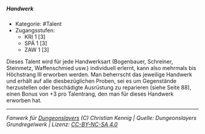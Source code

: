 <!---
Dies ist ein Fanwerk für DUNGEONSLAYERS (C) von Christian Kennig

Quellen:      [Dungeonslayers Grundregelwerk](https://www.f-space.de/ds4/downloads.html)
              [Talentbeschreibungen](https://www.f-space.de/ds4/tools-talentcards.html)
License:      [CC-BY-NC-SA 4.0](https://creativecommons.org/licenses/by-nc-sa/4.0/deed.de)
Richtlinien:  [Fanwerkrichtlinien](https://www.dungeonslayers.net/fanwerk-richtlinien/)
Autor:        Zauberlehrling
-->

  
##### Handwerk  
- Kategorie: #Talent  
- Zugangsstufen:  
  - KRI 1 [3]  
  - SPÄ 1 [3]  
  - ZAW 1 [3]  

Dieses Talent wird für jede Handwerksart (Bogenbauer, Schreiner, Steinmetz, Waffenschmied usw.) individuell erlernt, kann also mehrmals bis Höchstrang III erworben werden. Man beherrscht das jeweilige Handwerk und erhält auf alle diesbezüglichen Proben, sei es um Gegenstände herzustellen oder beschädigte Ausrüstung zu reparieren (siehe Seite 88), einen Bonus von +3 pro Talentrang, den man für dieses Handwerk erworben hat.


___  
*Fanwerk für [Dungeonslayers](https://www.dungeonslayers.net/) (C) Christian Kennig | Quelle: Dungeonslayers Grundregelwerk | Lizenz: [CC-BY-NC-SA 4.0](https://creativecommons.org/licenses/by-nc-sa/4.0/deed.de)*  
